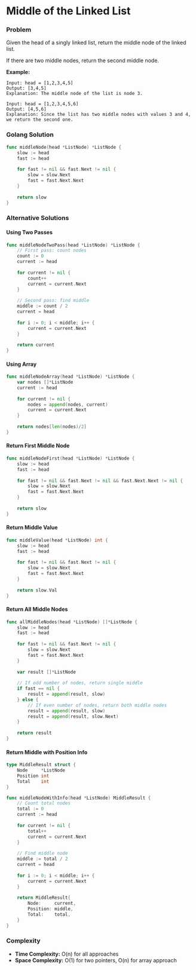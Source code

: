 # Middle of the Linked List

### Problem
Given the head of a singly linked list, return the middle node of the linked list.

If there are two middle nodes, return the second middle node.

**Example:**
```
Input: head = [1,2,3,4,5]
Output: [3,4,5]
Explanation: The middle node of the list is node 3.

Input: head = [1,2,3,4,5,6]
Output: [4,5,6]
Explanation: Since the list has two middle nodes with values 3 and 4, we return the second one.
```

### Golang Solution

```go
func middleNode(head *ListNode) *ListNode {
    slow := head
    fast := head
    
    for fast != nil && fast.Next != nil {
        slow = slow.Next
        fast = fast.Next.Next
    }
    
    return slow
}
```

### Alternative Solutions

#### **Using Two Passes**
```go
func middleNodeTwoPass(head *ListNode) *ListNode {
    // First pass: count nodes
    count := 0
    current := head
    
    for current != nil {
        count++
        current = current.Next
    }
    
    // Second pass: find middle
    middle := count / 2
    current = head
    
    for i := 0; i < middle; i++ {
        current = current.Next
    }
    
    return current
}
```

#### **Using Array**
```go
func middleNodeArray(head *ListNode) *ListNode {
    var nodes []*ListNode
    current := head
    
    for current != nil {
        nodes = append(nodes, current)
        current = current.Next
    }
    
    return nodes[len(nodes)/2]
}
```

#### **Return First Middle Node**
```go
func middleNodeFirst(head *ListNode) *ListNode {
    slow := head
    fast := head
    
    for fast != nil && fast.Next != nil && fast.Next.Next != nil {
        slow = slow.Next
        fast = fast.Next.Next
    }
    
    return slow
}
```

#### **Return Middle Value**
```go
func middleValue(head *ListNode) int {
    slow := head
    fast := head
    
    for fast != nil && fast.Next != nil {
        slow = slow.Next
        fast = fast.Next.Next
    }
    
    return slow.Val
}
```

#### **Return All Middle Nodes**
```go
func allMiddleNodes(head *ListNode) []*ListNode {
    slow := head
    fast := head
    
    for fast != nil && fast.Next != nil {
        slow = slow.Next
        fast = fast.Next.Next
    }
    
    var result []*ListNode
    
    // If odd number of nodes, return single middle
    if fast == nil {
        result = append(result, slow)
    } else {
        // If even number of nodes, return both middle nodes
        result = append(result, slow)
        result = append(result, slow.Next)
    }
    
    return result
}
```

#### **Return Middle with Position Info**
```go
type MiddleResult struct {
    Node     *ListNode
    Position int
    Total    int
}

func middleNodeWithInfo(head *ListNode) MiddleResult {
    // Count total nodes
    total := 0
    current := head
    
    for current != nil {
        total++
        current = current.Next
    }
    
    // Find middle node
    middle := total / 2
    current = head
    
    for i := 0; i < middle; i++ {
        current = current.Next
    }
    
    return MiddleResult{
        Node:     current,
        Position: middle,
        Total:    total,
    }
}
```

### Complexity
- **Time Complexity:** O(n) for all approaches
- **Space Complexity:** O(1) for two pointers, O(n) for array approach
